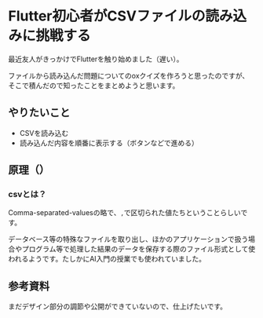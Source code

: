 # Flutter初心者がCSVファイルの読み込みに挑戦する

最近友人がきっかけでFlutterを触り始めました（遅い）。

ファイルから読み込んだ問題についてのoxクイズを作ろうと思ったのですが、そこで積んだので知ったことをまとめようと思います。

## やりたいこと

- CSVを読み込む
- 読み込んだ内容を順番に表示する（ボタンなどで進める）
  
## 原理（）

### csvとは？

Comma-separated-valuesの略で、`,`で区切られた値たちということらしいです。

データベース等の特殊なファイルを取り出し、ほかのアプリケーションで扱う場合やプログラム等で処理した結果のデータを保存する際のファイル形式として使われるようです。たしかにAI入門の授業でも使われていました。

## 参考資料

まだデザイン部分の調節や公開ができていないので、仕上げたいです。